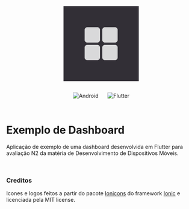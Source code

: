 <div align="center">
  <img src="assets/icons/logo.png" width="200" alt="icon" " />
</div>

</br>

<div align="center">
  <img style="margin: 10px" src="https://img.shields.io/badge/Android-3DDC84?style=for-the-badge&logo=android&logoColor=white" alt="Android" height="30" />
  <img style="margin: 10px" src="https://img.shields.io/badge/Flutter-%2302569B.svg?style=for-the-badge&logo=Flutter&logoColor=white" alt="Flutter" height="30" />
</div>

</br>

# Exemplo de Dashboard

Aplicação de exemplo de uma dashboard desenvolvida em Flutter para avaliação N2 da matéria de Desenvolvimento de Dispositivos Móveis.

</br>

### Creditos

Icones e logos feitos a partir do pacote [Ionicons](https://ionic.io/ionicons) do framework [Ionic](https://ionic.io/) e licenciada pela MIT license.
